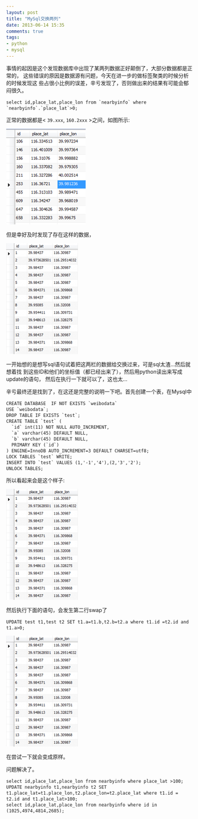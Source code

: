 ```yaml
---
layout: post
title: "MySql交换两列"
date: 2013-06-14 15:35
comments: true
tags: 
- python 
- mysql
---
```


事情的起因是这个发现数据库中出现了某两列数据正好颠倒了，大部分数据都是正常的，
这些错误的原因是数据源有问题，今天在进一步的做标签聚类的时候分析的时候发现这
些占很小比例的误差，辛亏发现了，否则做出来的结果有可能会郁闷很久。

```
select id,place_lat,place_lon from `nearbyinfo` where `nearbyinfo`.`place_lat`>0;
```

正常的数据都是< `39.xxx`, `160.2xxx` >之间，如图所示:
<!--more-->

![正常数据](https://github.com/aluenkinglee/aluenkinglee.github.io/blob/source/source/images/2013-06-14-mysqljiao-huan-liang-lie/11.png?raw=true "正常数据")

但是幸好及时发现了存在这样的数据，

![异常数据](https://github.com/aluenkinglee/aluenkinglee.github.io/blob/source/source/images/2013-06-14-mysqljiao-huan-liang-lie/12.png?raw=true "异常数据")

一开始想的是想写sql语句试着把这两栏的数据给交换过来，可是sql太渣…然后就想着找
到这些ID和他们的坐标值（都已经出来了），然后用python读出来写成update的语句，
然后在执行一下就可以了，这也太…


辛亏最终还是找到了，在这还是完整的说明一下吧。首先创建一个表，在Mysql中

```
CREATE DATABASE  IF NOT EXISTS `weibodata` 
USE `weibodata`;
DROP TABLE IF EXISTS `test`;
CREATE TABLE `test` (
  `id` int(11) NOT NULL AUTO_INCREMENT,
  `a` varchar(45) DEFAULT NULL,
  `b` varchar(45) DEFAULT NULL,
  PRIMARY KEY (`id`)
) ENGINE=InnoDB AUTO_INCREMENT=3 DEFAULT CHARSET=utf8;
LOCK TABLES `test` WRITE;
INSERT INTO `test` VALUES (1,'-1','4'),(2,'3','2');
UNLOCK TABLES;
```

所以看起来会是这个样子:

![交换之前](https://github.com/aluenkinglee/aluenkinglee.github.io/blob/source/source/images/2013-06-14-mysqljiao-huan-liang-lie/12.png?raw=true "交换之前")

然后执行下面的语句，会发生第二行swap了

```
UPDATE test t1,test t2 SET t1.a=t1.b,t2.b=t2.a where t1.id =t2.id and t1.a>0;
```

![交换之后](https://github.com/aluenkinglee/aluenkinglee.github.io/blob/source/source/images/2013-06-14-mysqljiao-huan-liang-lie/12.png?raw=true "交换之后")

在尝试一下就会变成原样。

问题解决了。

```
select id,place_lat,place_lon from nearbyinfo where place_lat >100;
UPDATE nearbyinfo t1,nearbyinfo t2 SET t1.place_lat=t1.place_lon,t2.place_lon=t2.place_lat where t1.id = t2.id and t1.place_lat>100;
select id,place_lat,place_lon from nearbyinfo where id in (1025,4974,4814,2685);
```